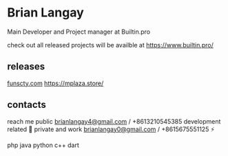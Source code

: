 # Brian Langay 
Main Developer and Project manager at Builtin.pro

check out all released projects will be availble at https://www.builtin.pro/

## releases
[funscty.com](https://funscty.com/) 
https://mplaza.store/

## contacts
reach me public brianlangay4@gmail.com / +8613210545385 development related 🤝
 private and work brianlangay0@gmail.com / +8615675551125 ⚡️

php 
java 
python 
c++ 
dart 

<!---
brianlangay4/brianlangay4 is a ✨ special ✨ repository because its `README.md` (this file) appears on your GitHub profile.
You can click the Preview link to take a look at your changes.
--->
